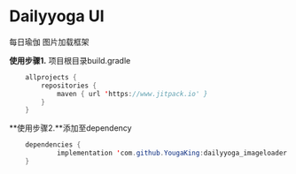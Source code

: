 # Dailyyoga UI

每日瑜伽 图片加载框架

**使用步骤1.** 项目根目录build.gradle

```java
	allprojects {
		repositories {
			maven { url 'https://www.jitpack.io' }
		}
	}
```

**使用步骤2.**添加至dependency

```java
	dependencies {
	        implementation 'com.github.YougaKing:dailyyoga_imageloader:1.0.0'
	}
```

